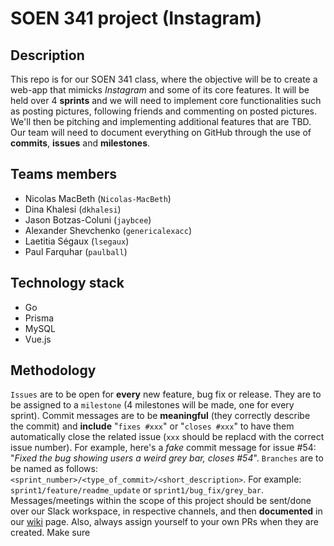# SOEN 341 project (Instagram)

## Description

This repo is for our SOEN 341 class, where the objective will be to create a web-app that mimicks *Instagram* and some of its core features. It will be held over 4 **sprints** and we will need to implement core functionalities such as posting pictures, following friends and commenting on posted pictures. We'll then be pitching and implementing additional features that are TBD. Our team will need to document everything on GitHub through the use of **commits**, **issues** and **milestones**.

## Teams members

* Nicolas MacBeth (`Nicolas-MacBeth`)
* Dina Khalesi (`dkhalesi`)
* Jason Botzas-Coluni (`jaybcee`)
* Alexander Shevchenko (`genericalexacc`)
* Laetitia Ségaux (`lsegaux`)
* Paul Farquhar (`paulball`)

## Technology stack

* Go
* Prisma
* MySQL
* Vue.js

## Methodology

`Issues` are to be open for **every** new feature, bug fix or release. They are to be assigned to a `milestone` (4 milestones will be made, one for every sprint). Commit messages are to be **meaningful** (they correctly describe the commit) and **include** "`fixes #xxx`" or "`closes #xxx`" to have them automatically close the related issue (`xxx` should be replacd with the correct issue number). For example, here's a *fake* commit message for issue #54: "*Fixed the bug showing users a weird grey bar, closes #54*". `Branches` are to be named as follows: `<sprint_number>/<type_of_commit>/<short_description>`. For example: `sprint1/feature/readme_update` or `sprint1/bug_fix/grey_bar`. Messages/meetings within the scope of this project should be sent/done over our Slack workspace, in respective channels, and then **documented** in our [wiki](https://github.com/Nicolas-MacBeth/SOEN341/wiki) page. Also, always assign yourself to your own PRs when they are created. Make sure